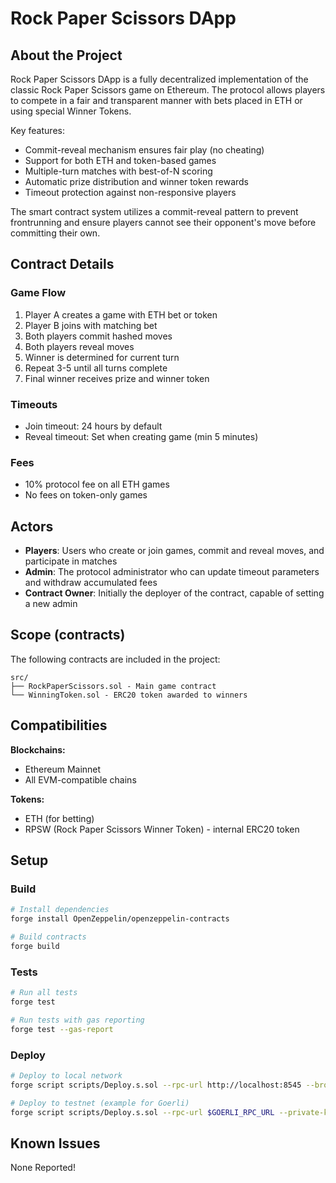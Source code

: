 # Rock Paper Scissors DApp

[//]: # (contest-details-open)

## About the Project

Rock Paper Scissors DApp is a fully decentralized implementation of the classic Rock Paper Scissors game on Ethereum. The protocol allows players to compete in a fair and transparent manner with bets placed in ETH or using special Winner Tokens.

Key features:

- Commit-reveal mechanism ensures fair play (no cheating)
- Support for both ETH and token-based games
- Multiple-turn matches with best-of-N scoring
- Automatic prize distribution and winner token rewards
- Timeout protection against non-responsive players

The smart contract system utilizes a commit-reveal pattern to prevent frontrunning and ensure players cannot see their opponent's move before committing their own.

## Contract Details

### Game Flow

1. Player A creates a game with ETH bet or token
2. Player B joins with matching bet
3. Both players commit hashed moves
4. Both players reveal moves
5. Winner is determined for current turn
6. Repeat 3-5 until all turns complete
7. Final winner receives prize and winner token

### Timeouts

- Join timeout: 24 hours by default
- Reveal timeout: Set when creating game (min 5 minutes)

### Fees

- 10% protocol fee on all ETH games
- No fees on token-only games

## Actors

- **Players**: Users who create or join games, commit and reveal moves, and participate in matches
- **Admin**: The protocol administrator who can update timeout parameters and withdraw accumulated fees
- **Contract Owner**: Initially the deployer of the contract, capable of setting a new admin

[//]: # (contest-details-close)

[//]: # (scope-open)

## Scope (contracts)

The following contracts are included in the project:

```
src/
├── RockPaperScissors.sol - Main game contract
└── WinningToken.sol - ERC20 token awarded to winners
```

## Compatibilities

**Blockchains:**

- Ethereum Mainnet
- All EVM-compatible chains

**Tokens:**

- ETH (for betting)
- RPSW (Rock Paper Scissors Winner Token) - internal ERC20 token

[//]: # (scope-close)

[//]: # (getting-started-open)

## Setup

### Build

```bash
# Install dependencies
forge install OpenZeppelin/openzeppelin-contracts

# Build contracts
forge build
```

### Tests

```bash
# Run all tests
forge test

# Run tests with gas reporting
forge test --gas-report
```

### Deploy

```bash
# Deploy to local network
forge script scripts/Deploy.s.sol --rpc-url http://localhost:8545 --broadcast

# Deploy to testnet (example for Goerli)
forge script scripts/Deploy.s.sol --rpc-url $GOERLI_RPC_URL --private-key $PRIVATE_KEY --broadcast --verify --etherscan-api-key $ETHERSCAN_API_KEY
```

[//]: # (getting-started-close)

[//]: # (known-issues-open)

## Known Issues

None Reported!

[//]: # (known-issues-close)
